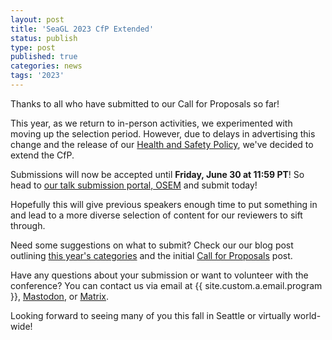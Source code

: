 ```yaml
---
layout: post
title: 'SeaGL 2023 CfP Extended'
status: publish
type: post
published: true
categories: news
tags: '2023'
---
```


Thanks to all who have submitted to our Call for Proposals so far!

This year, as we return to in-person activities, we experimented with moving up the selection period.
However, due to delays in advertising this change and the release of our [Health and Safety Policy](/health_and_safety_policy), we've decided to extend the CfP.

Submissions will now be accepted until **Friday, June 30 at 11:59 PT**! So head to [our talk submission portal, OSEM](https://osem.seagl.org/conferences/seagl2023) and submit today!

Hopefully this will give previous speakers enough time to put something in and lead to a more diverse selection of content for our reviewers to sift through.

Need some suggestions on what to submit? Check our our blog post outlining [this year's categories](/news/2023/03/08/CFP-Details.html) and the initial [Call for Proposals](/news/2023/03/08/CFP-Open.html) post.

Have any questions about your submission or want to volunteer with the conference? You can contact us via email at {{ site.custom.a.email.program }}, [Mastodon](https://mastodon.social/@SeaGL), or [Matrix](https://matrix.to/#/#SeaGL-general:seattlematrix.org).

Looking forward to seeing many of you this fall in Seattle or virtually world-wide!
